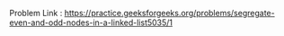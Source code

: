 Problem Link : https://practice.geeksforgeeks.org/problems/segregate-even-and-odd-nodes-in-a-linked-list5035/1